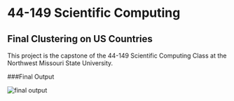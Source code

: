 # 44-149 Scientific Computing
## Final Clustering on US Countries

This project is the capstone of the 44-149 Scientific Computing Class at the Northwest Missouri State University.

###Final Output

![final output](cluter_output.png)